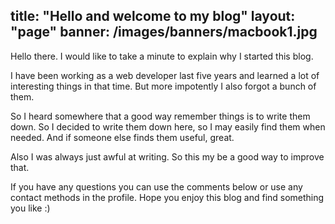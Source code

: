 title: "Hello and welcome to my blog"
layout: "page"
banner: /images/banners/macbook1.jpg
---

Hello there. I would like to take a minute to explain why I started this blog. 

I have been working as a web developer last five years and learned a lot of interesting things in that time.
But more impotently I also forgot a bunch of them.

So I heard somewhere that a good way remember things is to write them down. So I decided to write them down here, so I may easily find them when needed. And if someone else finds them useful, great.

Also I was always just awful at writing. So this my be a good way to improve that. 

If you have any questions you can use the comments below or use any contact methods in the profile.
Hope you enjoy this blog and find something you like :)
